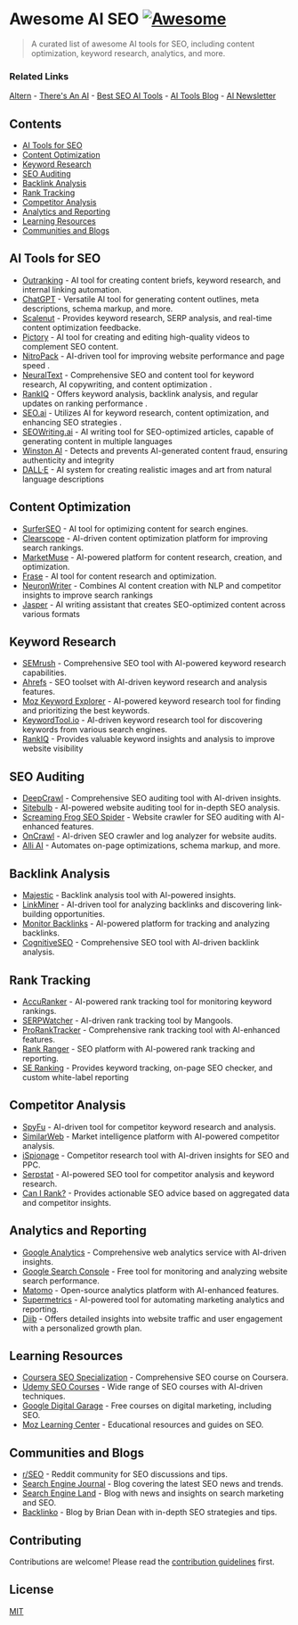 # Awesome AI SEO [![Awesome](https://awesome.re/badge-flat.svg)](https://awesome.re)

> A curated list of awesome AI tools for SEO, including content optimization, keyword research, analytics, and more.

### Related Links

[Altern](https://altern.ai) -  [There's An AI](https://theresanai.com) - [Best SEO AI Tools](https://theresanai.com/category/seo) - [AI Tools Blog](https://blog.theresanai.com) - [AI Newsletter](https://newsletter.theresanai.com)

## Contents

- [AI Tools for SEO](#ai-tools-for-seo)
- [Content Optimization](#content-optimization)
- [Keyword Research](#keyword-research)
- [SEO Auditing](#seo-auditing)
- [Backlink Analysis](#backlink-analysis)
- [Rank Tracking](#rank-tracking)
- [Competitor Analysis](#competitor-analysis)
- [Analytics and Reporting](#analytics-and-reporting)
- [Learning Resources](#learning-resources)
- [Communities and Blogs](#communities-and-blogs)

## AI Tools for SEO

- [Outranking](https://www.outranking.io/) - AI tool for creating content briefs, keyword research, and internal linking automation.
- [ChatGPT](https://openai.com/) - Versatile AI tool for generating content outlines, meta descriptions, schema markup, and more.
- [Scalenut](https://www.scalenut.com/) - Provides keyword research, SERP analysis, and real-time content optimization feedbacke.
- [Pictory](https://pictory.ai/) - AI tool for creating and editing high-quality videos to complement SEO content.
- [NitroPack](https://nitropack.io/) - AI-driven tool for improving website performance and page speed .
- [NeuralText](https://www.neuraltext.com/) - Comprehensive SEO and content tool for keyword research, AI copywriting, and content optimization .
- [RankIQ](https://www.rankiq.com/) - Offers keyword analysis, backlink analysis, and regular updates on ranking performance .
- [SEO.ai](https://seo.ai/) - Utilizes AI for keyword research, content optimization, and enhancing SEO strategies .
- [SEOWriting.ai](https://seowriting.ai/) - AI writing tool for SEO-optimized articles, capable of generating content in multiple languages 
- [Winston AI](https://winston.ai/) - Detects and prevents AI-generated content fraud, ensuring authenticity and integrity 
- [DALL·E](https://www.openai.com/dall-e-3/) - AI system for creating realistic images and art from natural language descriptions 


## Content Optimization

- [SurferSEO](https://surferseo.com/) - AI tool for optimizing content for search engines.
- [Clearscope](https://www.clearscope.io/) - AI-driven content optimization platform for improving search rankings.
- [MarketMuse](https://www.marketmuse.com/) - AI-powered platform for content research, creation, and optimization.
- [Frase](https://www.frase.io/) - AI tool for content research and optimization.
- [NeuronWriter](https://neuronwriter.com/) - Combines AI content creation with NLP and competitor insights to improve search rankings
- [Jasper](https://www.jasper.ai/) - AI writing assistant that creates SEO-optimized content across various formats

## Keyword Research

- [SEMrush](https://www.semrush.com/) - Comprehensive SEO tool with AI-powered keyword research capabilities.
- [Ahrefs](https://ahrefs.com/) - SEO toolset with AI-driven keyword research and analysis features.
- [Moz Keyword Explorer](https://moz.com/explorer) - AI-powered keyword research tool for finding and prioritizing the best keywords.
- [KeywordTool.io](https://keywordtool.io/) - AI-driven keyword research tool for discovering keywords from various search engines.
- [RankIQ](https://www.rankiq.com/) - Provides valuable keyword insights and analysis to improve website visibility

## SEO Auditing

- [DeepCrawl](https://www.deepcrawl.com/) - Comprehensive SEO auditing tool with AI-driven insights.
- [Sitebulb](https://sitebulb.com/) - AI-powered website auditing tool for in-depth SEO analysis.
- [Screaming Frog SEO Spider](https://www.screamingfrog.co.uk/seo-spider/) - Website crawler for SEO auditing with AI-enhanced features.
- [OnCrawl](https://www.oncrawl.com/) - AI-driven SEO crawler and log analyzer for website audits.
- [Alli AI](https://www.alliai.com/) - Automates on-page optimizations, schema markup, and more.

## Backlink Analysis

- [Majestic](https://majestic.com/) - Backlink analysis tool with AI-powered insights.
- [LinkMiner](https://linkminer.com/) - AI-driven tool for analyzing backlinks and discovering link-building opportunities.
- [Monitor Backlinks](https://monitorbacklinks.com/) - AI-powered platform for tracking and analyzing backlinks.
- [CognitiveSEO](https://cognitiveseo.com/) - Comprehensive SEO tool with AI-driven backlink analysis.

## Rank Tracking

- [AccuRanker](https://www.accuranker.com/) - AI-powered rank tracking tool for monitoring keyword rankings.
- [SERPWatcher](https://serpwatcher.com/) - AI-driven rank tracking tool by Mangools.
- [ProRankTracker](https://proranktracker.com/) - Comprehensive rank tracking tool with AI-enhanced features.
- [Rank Ranger](https://www.rankranger.com/) - SEO platform with AI-powered rank tracking and reporting.
- [SE Ranking](https://seranking.com/) - Provides keyword tracking, on-page SEO checker, and custom white-label reporting

## Competitor Analysis

- [SpyFu](https://www.spyfu.com/) - AI-driven tool for competitor keyword research and analysis.
- [SimilarWeb](https://www.similarweb.com/) - Market intelligence platform with AI-powered competitor analysis.
- [iSpionage](https://www.ispionage.com/) - Competitor research tool with AI-driven insights for SEO and PPC.
- [Serpstat](https://serpstat.com/) - AI-powered SEO tool for competitor analysis and keyword research.
- [Can I Rank?](https://www.canirank.com/) - Provides actionable SEO advice based on aggregated data and competitor insights.

## Analytics and Reporting

- [Google Analytics](https://analytics.google.com/) - Comprehensive web analytics service with AI-driven insights.
- [Google Search Console](https://search.google.com/search-console/about) - Free tool for monitoring and analyzing website search performance.
- [Matomo](https://matomo.org/) - Open-source analytics platform with AI-enhanced features.
- [Supermetrics](https://supermetrics.com/) - AI-powered tool for automating marketing analytics and reporting.
- [Diib](https://diib.com/) - Offers detailed insights into website traffic and user engagement with a personalized growth plan.


## Learning Resources

- [Coursera SEO Specialization](https://www.coursera.org/specializations/seo) - Comprehensive SEO course on Coursera.
- [Udemy SEO Courses](https://www.udemy.com/topic/seo/) - Wide range of SEO courses with AI-driven techniques.
- [Google Digital Garage](https://learndigital.withgoogle.com/digitalgarage) - Free courses on digital marketing, including SEO.
- [Moz Learning Center](https://moz.com/learn/seo) - Educational resources and guides on SEO.

## Communities and Blogs

- [r/SEO](https://www.reddit.com/r/SEO/) - Reddit community for SEO discussions and tips.
- [Search Engine Journal](https://www.searchenginejournal.com/) - Blog covering the latest SEO news and trends.
- [Search Engine Land](https://searchengineland.com/) - Blog with news and insights on search marketing and SEO.
- [Backlinko](https://backlinko.com/blog) - Blog by Brian Dean with in-depth SEO strategies and tips.

## Contributing

Contributions are welcome! Please read the [contribution guidelines](CONTRIBUTING.md) first.

## License

[MIT](LICENSE)
